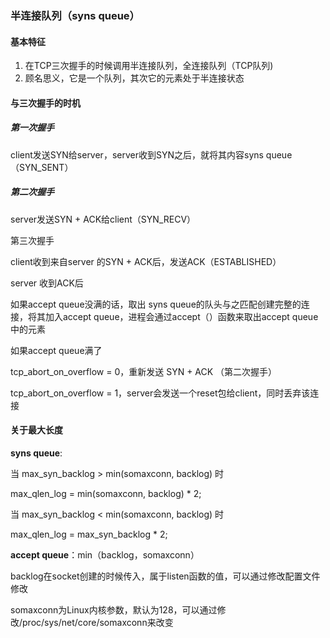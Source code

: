 ### 半连接队列（syns queue）

#### 基本特征

1. 在TCP三次握手的时候调用半连接队列，全连接队列（TCP队列)
2. 顾名思义，它是一个队列，其次它的元素处于半连接状态

#### 与三次握手的时机

##### 第一次握手

client发送SYN给server，server收到SYN之后，就将其内容syns queue（SYN_SENT）

##### 第二次握手

server发送SYN + ACK给client（SYN_RECV）

第三次握手

client收到来自server 的SYN + ACK后，发送ACK（ESTABLISHED）

server 收到ACK后

如果accept queue没满的话，取出 syns queue的队头与之匹配创建完整的连接，将其加入accept queue，进程会通过accept（）函数来取出accept queue中的元素

如果accept queue满了

tcp_abort_on_overflow = 0，重新发送 SYN + ACK （第二次握手）

tcp_abort_on_overflow = 1，server会发送一个reset包给client，同时丢弃该连接

#### 关于最大长度

**syns queue**:

当 max_syn_backlog > min(somaxconn, backlog) 时

max_qlen_log = min(somaxconn, backlog) * 2;

当 max_syn_backlog < min(somaxconn, backlog) 时

max_qlen_log = max_syn_backlog * 2;

**accept queue**：min（backlog，somaxconn）

backlog在socket创建的时候传入，属于listen函数的值，可以通过修改配置文件修改

somaxconn为Linux内核参数，默认为128，可以通过修改/proc/sys/net/core/somaxconn来改变

